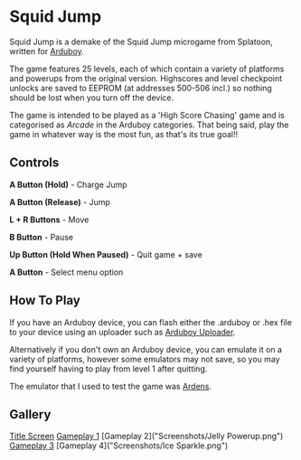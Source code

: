 # Squid Jump

Squid Jump is a demake of the Squid Jump microgame from Splatoon, written for [Arduboy](www.arduboy.com).

The game features 25 levels, each of which contain a variety of platforms and powerups from the original version. Highscores and level checkpoint unlocks are saved to EEPROM (at addresses 500-506 incl.) so nothing should be lost when you turn off the device.

The game is intended to be played as a 'High Score Chasing' game and is categorised as *Arcade* in the Arduboy categories. That being said, play the game in whatever way is the most fun, as that's its true goal!!

## Controls

**A Button (Hold)** - Charge Jump

**A Button (Release)** - Jump

**L + R Buttons** - Move

**B Button** - Pause

**Up Button (Hold When Paused)** - Quit game + save

**A Button** - Select menu option


## How To Play

If you have an Arduboy device, you can flash either the .arduboy or .hex file to your device using an uploader such as [Arduboy Uploader](https://github.com/eried/ArduboyUploader).

Alternatively if you don't own an Arduboy device, you can emulate it on a variety of platforms, however some emulators may not save, so you may find yourself having to play from level 1 after quitting.

The emulator that I used to test the game was [Ardens](github.com/tiberiusbrown/Ardens/).

## Gallery

[Title Screen]("Screenshots/Title.png")
[Gameplay 1]("Screenshots/Jellies.png")
[Gameplay 2]("Screenshots/Jelly Powerup.png")
[Gameplay 3]("Screenshots/Poison.png")
[Gameplay 4]("Screenshots/Ice Sparkle.png")